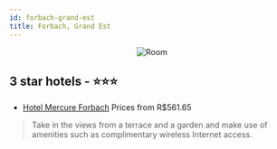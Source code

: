 ```yaml
---
id: forbach-grand-est
title: Forbach, Grand Est
---
```


<center><img src="https://i.travelapi.com/hotels/1000000/20000/12000/11925/aa2ed70c_b.jpg" alt="Room" /></center>


##  3 star hotels - ⭐️⭐️⭐️

-    [Hotel Mercure Forbach](https://us.hurb.com/hotels/forbach/hotel-mercure-forbach-JNP-JP291645?cmp=18055) Prices from R$561.65
   > Take in the views from a terrace and a garden and make use of amenities such as complimentary wireless Internet access.
